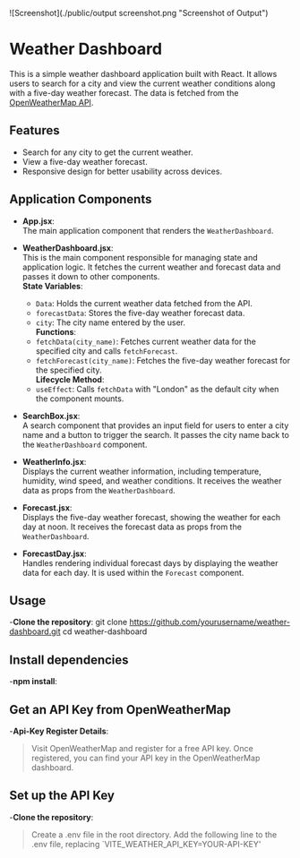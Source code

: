 
![Screenshot](./public/output screenshot.png "Screenshot of Output")



# Weather Dashboard

This is a simple weather dashboard application built with React. It allows users to search for a city and view the current weather conditions along with a five-day weather forecast. The data is fetched from the [OpenWeatherMap API](https://openweathermap.org/).

## Features

- Search for any city to get the current weather.
- View a five-day weather forecast.
- Responsive design for better usability across devices.

## Application Components

- **App.jsx**:  
  The main application component that renders the `WeatherDashboard`.

- **WeatherDashboard.jsx**:  
  This is the main component responsible for managing state and application logic. It fetches the current weather and forecast data and passes it down to other components.  
  **State Variables**:
  - `Data`: Holds the current weather data fetched from the API.
  - `forecastData`: Stores the five-day weather forecast data.
  - `city`: The city name entered by the user.  
  **Functions**:
  - `fetchData(city_name)`: Fetches current weather data for the specified city and calls `fetchForecast`.
  - `fetchForecast(city_name)`: Fetches the five-day weather forecast for the specified city.  
  **Lifecycle Method**:
  - `useEffect`: Calls `fetchData` with "London" as the default city when the component mounts.

- **SearchBox.jsx**:  
  A search component that provides an input field for users to enter a city name and a button to trigger the search. It passes the city name back to the `WeatherDashboard` component.

- **WeatherInfo.jsx**:  
  Displays the current weather information, including temperature, humidity, wind speed, and weather conditions. It receives the weather data as props from the `WeatherDashboard`.

- **Forecast.jsx**:  
  Displays the five-day weather forecast, showing the weather for each day at noon. It receives the forecast data as props from the `WeatherDashboard`.

- **ForecastDay.jsx**:  
  Handles rendering individual forecast days by displaying the weather data for each day. It is used within the `Forecast` component.

## Usage
  -**Clone the repository**:
  git clone https://github.com/yourusername/weather-dashboard.git
  cd weather-dashboard

## Install dependencies
  -**npm install**:

## Get an API Key from OpenWeatherMap
  -**Api-Key Register Details**:
  > Visit OpenWeatherMap and register for a free API key.
  > Once registered, you can find your API key in the OpenWeatherMap dashboard.


## Set up the API Key
  -**Clone the repository**:
  > Create a .env file in the root directory.
  > Add the following line to the .env file, replacing `VITE_WEATHER_API_KEY=YOUR-API-KEY'
